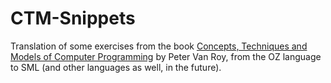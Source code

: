 # CTM-Snippets
Translation of some exercises from the book [Concepts, Techniques and Models of Computer Programming](https://www.amazon.com/Concepts-Techniques-Models-Computer-Programming/dp/0262220695) by Peter Van Roy, from the OZ language to SML (and other languages as well, in the future).
